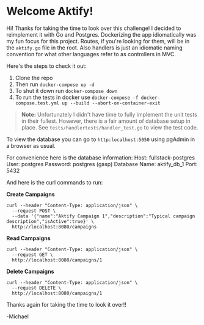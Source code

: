 # Welcome Aktify!

Hi! Thanks for taking the time to look over this challenge! I decided to reimplement it
with Go and Postgres. Dockerizing the app idiomatically was my fun focus for this project. Routes, if you're looking for them, will be in the `aktify.go` file in the root. Also handlers is just an idiomatic
naming convention for what other languages refer to as controllers in MVC.

Here's the steps to check it out:

1. Clone the repo
2. Then run `docker-compose up -d`
3. To shut it down  run `docker-compose down`
4. To run the tests in docker use `docker-compose -f docker-compose.test.yml up --build --abort-on-container-exit` 

> **Note:** Unfortunately I didn't have time to fully implement the unit tests in their fullest. However, there is a fair amount of database setup in place. See `tests/handlertests/handler_test.go` to view the test code. 

To view the database you can go to `http:localhost:5050` using pgAdmin in a browser as usual. 

For convenience here is the database information:
Host: fullstack-postgres
User: postgres
Password: postgres (gasp)
Database Name: aktify_db_1
Port: 5432

And here is the curl commands to run:

**Create Campaigns** 

```
curl --header "Content-Type: application/json" \
  --request POST \
  --data '{"name":"Aktify Campaign 1","description":"Typical campaign description","isActive":true}' \
  http://localhost:8080/campaigns
```

**Read Campaigns** 
```
curl --header "Content-Type: application/json" \
  --request GET \
  http://localhost:8080/campaigns/1
```
  **Delete Campaigns** 
```
curl --header "Content-Type: application/json" \
  --request DELETE \
  http://localhost:8080/campaigns/1
  ``` 

Thanks again for taking the time to look it over!!

-Michael
